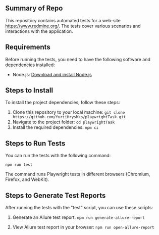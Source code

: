 ## Summary of Repo

This repository contains automated tests for a web-site https://www.redmine.org/. The tests cover various scenarios and interactions with the application.

## Requirements

Before running the tests, you need to have the following software and dependencies installed:

- Node.js: [Download and install Node.js](https://nodejs.org/)

## Steps to Install

To install the project dependencies, follow these steps:

1. Clone this repository to your local machine: `git clone https://github.com/YuriiHryshko/playwrightTask.git`
2. Navigate to the project folder: `cd playwrightTask`
3. Install the required dependencies: `npm ci`

## Steps to Run Tests

You can run the tests with the following command:

`npm run test`

The command runs Playwright tests in different browsers (Chromium, Firefox, and WebKit).

## Steps to Generate Test Reports

After running the tests with the "test" script, you can use these scripts:

1. Generate an Allure test report: `npm run generate-allure-report`

2. View Allure test report in your browser: `npm run open-allure-report`

